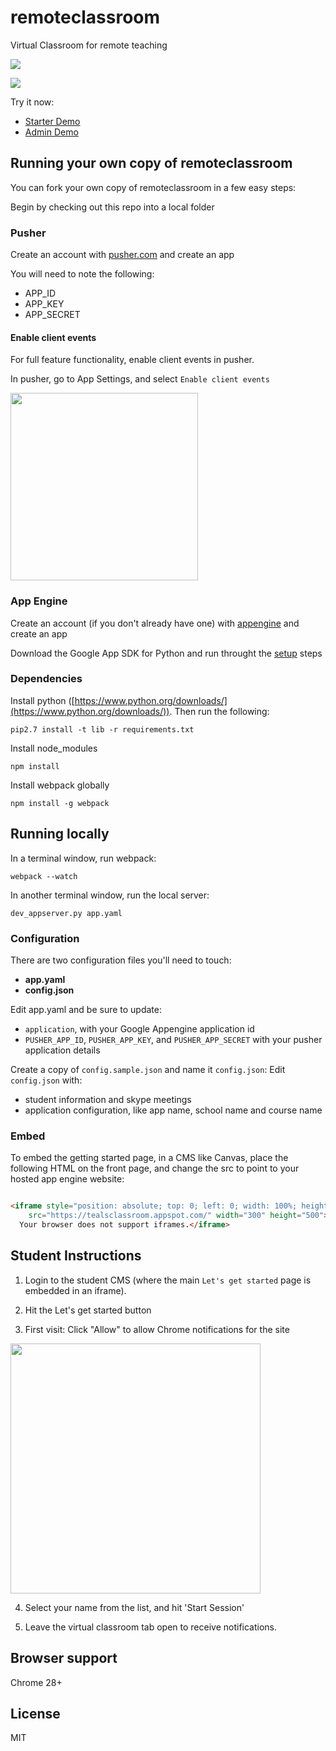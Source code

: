 # remoteclassroom
Virtual Classroom for remote teaching

![](https://travis-ci.org/samelhusseini/remoteclassroom.svg?branch=darrington)

![](http://tealsclassroom.appspot.com/images/screenshots/starterscreenshot.png)

Try it now:
* [Starter Demo](http://tealsclassroom.appspot.com/starter)
* [Admin Demo](http://tealsclassroom.appspot.com/admin)

## Running your own copy of remoteclassroom

You can fork your own copy of remoteclassroom in a few easy steps:

Begin by checking out this repo into a local folder

### Pusher

Create an account with [pusher.com](https://pusher.com/)
and create an app

You will need to note the following: 
* APP_ID
* APP_KEY
* APP_SECRET

#### Enable client events

For full feature functionality, enable client events in pusher. 

In pusher, go to App Settings, and select ```Enable client events```

<img src="http://tealsclassroom.appspot.com/images/screenshots/clientevents.png" width="300" />

### App Engine

Create an account (if you don't already have one) with [appengine](https://appengine.google.com)
and create an app

Download the Google App SDK for Python and run throught the [setup](https://cloud.google.com/sdk/docs/) steps

### Dependencies

Install python ([https://www.python.org/downloads/](https://www.python.org/downloads/)). Then run the following: 

```
pip2.7 install -t lib -r requirements.txt
```

Install node_modules

```
npm install
```

Install webpack globally

```
npm install -g webpack
```

## Running locally

In a terminal window, run webpack: 
```
webpack --watch
```

In another terminal window, run the local server: 
```
dev_appserver.py app.yaml
```

### Configuration

There are two configuration files you'll need to touch: 
* **app.yaml**
* **config.json**

Edit app.yaml and be sure to update: 
* ```application```, with your Google Appengine application id
* ```PUSHER_APP_ID```, ```PUSHER_APP_KEY```, and ```PUSHER_APP_SECRET``` with your pusher application details

Create a copy of ```config.sample.json``` and name it ```config.json```:
Edit ```config.json``` with:
* student information and skype meetings
* application configuration, like app name, school name and course name

### Embed

To embed the getting started page, in a CMS like Canvas, place the following HTML on the front page, and change the src to point to your hosted app engine website: 

```HTML

<iframe style="position: absolute; top: 0; left: 0; width: 100%; height: 100%;" 
    src="https://tealsclassroom.appspot.com/" width="300" height="500">
  Your browser does not support iframes.</iframe>

``` 

## Student Instructions

1. Login to the student CMS (where the main ```Let's get started``` page is embedded in an iframe).

2. Hit the Let's get started button

3. First visit: Click "Allow" to allow Chrome notifications for the site
<img src="http://tealsclassroom.appspot.com/images/screenshots/chromenotifications.png" width="400" />

4. Select your name from the list, and hit 'Start Session' 

5. Leave the virtual classroom tab open to receive notifications.

## Browser support

Chrome 28+

## License

MIT

